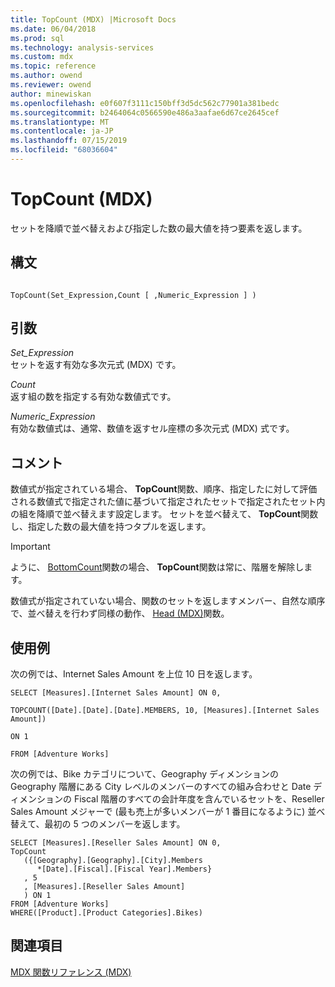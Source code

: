 ```yaml
---
title: TopCount (MDX) |Microsoft Docs
ms.date: 06/04/2018
ms.prod: sql
ms.technology: analysis-services
ms.custom: mdx
ms.topic: reference
ms.author: owend
ms.reviewer: owend
author: minewiskan
ms.openlocfilehash: e0f607f3111c150bff3d5dc562c77901a381bedc
ms.sourcegitcommit: b2464064c0566590e486a3aafae6d67ce2645cef
ms.translationtype: MT
ms.contentlocale: ja-JP
ms.lasthandoff: 07/15/2019
ms.locfileid: "68036604"
---
```

# <a name="topcount-mdx"></a>TopCount (MDX)


  セットを降順で並べ替えおよび指定した数の最大値を持つ要素を返します。  
  
## <a name="syntax"></a>構文  
  
```  
  
TopCount(Set_Expression,Count [ ,Numeric_Expression ] )  
```  
  
## <a name="arguments"></a>引数  
 *Set_Expression*  
 セットを返す有効な多次元式 (MDX) です。  
  
 *Count*  
 返す組の数を指定する有効な数値式です。  
  
 *Numeric_Expression*  
 有効な数値式は、通常、数値を返すセル座標の多次元式 (MDX) 式です。  
  
## <a name="remarks"></a>コメント  
 数値式が指定されている場合、 **TopCount**関数、順序、指定したに対して評価される数値式で指定された値に基づいて指定されたセットで指定されたセット内の組を降順で並べ替えます設定します。 セットを並べ替えて、 **TopCount**関数し、指定した数の最大値を持つタプルを返します。  
  
> [!IMPORTANT]  
>  ように、 [BottomCount](../mdx/bottomcount-mdx.md)関数の場合、 **TopCount**関数は常に、階層を解除します。  
  
 数値式が指定されていない場合、関数のセットを返しますメンバー、自然な順序で、並べ替えを行わず同様の動作、 [Head (MDX)](../mdx/head-mdx.md)関数。  
  
## <a name="examples"></a>使用例  
 次の例では、Internet Sales Amount を上位 10 日を返します。  
  
 `SELECT [Measures].[Internet Sales Amount] ON 0,`  
  
 `TOPCOUNT([Date].[Date].[Date].MEMBERS, 10, [Measures].[Internet Sales Amount])`  
  
 `ON 1`  
  
 `FROM [Adventure Works]`  
  
 次の例では、Bike カテゴリについて、Geography ディメンションの Geography 階層にある City レベルのメンバーのすべての組み合わせと Date ディメンションの Fiscal 階層のすべての会計年度を含んでいるセットを、Reseller Sales Amount メジャーで (最も売上が多いメンバーが 1 番目になるように) 並べ替えて、最初の 5 つのメンバーを返します。  
  
```  
SELECT [Measures].[Reseller Sales Amount] ON 0,  
TopCount  
   ({[Geography].[Geography].[City].Members   
      *[Date].[Fiscal].[Fiscal Year].Members}  
   , 5  
   , [Measures].[Reseller Sales Amount]  
   ) ON 1  
FROM [Adventure Works]  
WHERE([Product].[Product Categories].Bikes)  
```  
  
## <a name="see-also"></a>関連項目  
 [MDX 関数リファレンス &#40;MDX&#41;](../mdx/mdx-function-reference-mdx.md)  
  
  
